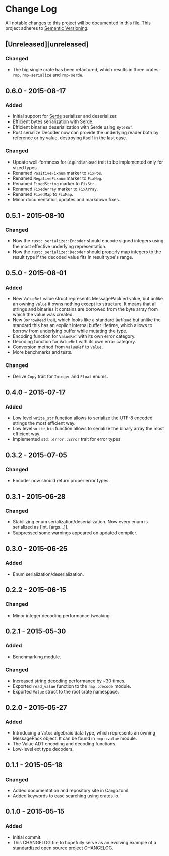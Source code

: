 # Change Log
All notable changes to this project will be documented in this file.
This project adheres to [Semantic Versioning](http://semver.org/).

## [Unreleased][unreleased]
### Changed
- The big single crate has been refactored, which results in three crates: `rmp`, `rmp-serialize` and `rmp-serde`.

## 0.6.0 - 2015-08-17
### Added
- Initial support for [Serde](https://github.com/serde-rs/serde) serializer and deserializer.
- Efficient bytes serialization with Serde.
- Efficient binaries deserialization with Serde using `ByteBuf`.
- Rust serialize Decoder now can provide the underlying reader both by reference or by value, destroying itself in the
  last case.

### Changed
- Update well-formness for `BigEndianRead` trait to be implemented only for sized types.
- Renamed `PositiveFixnum` marker to `FixPos`.
- Renamed `NegativeFixnum` marker to `FixNeg`.
- Renamed `FixedString` marker to `FixStr`.
- Renamed `FixedArray` marker to `FixArray`.
- Renamed `FixedMap` to `FixMap`.
- Minor documentation updates and markdown fixes.

## 0.5.1 - 2015-08-10
### Changed
- Now the `rustc_serialize::Encoder` should encode signed integers using the most effective underlying representation.
- Now the `rustc_serialize::Decoder` should properly map integers to the result type if the decoded value fits in
  result type's range.

## 0.5.0 - 2015-08-01
### Added
- New `ValueRef` value struct represents MessagePack'ed value, but unlike an owning `Value` it owns nothing except its
  structure. It means that all strings and binaries it contains are borrowed from the byte array from which the value
  was created.
- New `BorrowRead` trait, which looks like a standard `BufRead` but unlike the standard this has an explicit internal
  buffer lifetime, which allows to borrow from underlying buffer while mutating the type.
- Encoding function for `ValueRef` with its own error category.
- Decoding function for `ValueRef` with its own error category.
- Conversion method from `ValueRef` to `Value`.
- More benchmarks and tests.

### Changed
- Derive `Copy` trait for `Integer` and `Float` enums.

## 0.4.0 - 2015-07-17
### Added
- Low level `write_str` function allows to serialize the UTF-8 encoded strings the most efficient way.
- Low level `write_bin` function allows to serialize the binary array the most efficient way.
- Implemented `std::error::Error` trait for error types.

## 0.3.2 - 2015-07-05
### Changed
- Encoder now should return proper error types.

## 0.3.1 - 2015-06-28
### Changed
- Stabilizing enum serialization/deserialization. Now every enum is serialized as [int, [args...]].
- Suppressed some warnings appeared on updated compiler.

## 0.3.0 - 2015-06-25
### Added
- Enum serialization/deserialization.

## 0.2.2 - 2015-06-15
### Changed
- Minor integer decoding performance tweaking.

## 0.2.1 - 2015-05-30
### Added
 - Benchmarking module.

### Changed
- Increased string decoding performance by ~30 times.
- Exported `read_value` function to the `rmp::decode` module.
- Exported `Value` struct to the root crate namespace.

## 0.2.0 - 2015-05-27
### Added
- Introducing a `Value` algebraic data type, which represents an owning MessagePack object. It can
  be found in `rmp::value` module.
- The Value ADT encoding and decoding functions.
- Low-level ext type decoders.

## 0.1.1 - 2015-05-18
### Changed
- Added documentation and repository site in Cargo.toml.
- Added keywords to ease searching using crates.io.

## 0.1.0 - 2015-05-15
### Added
- Initial commit.
- This CHANGELOG file to hopefully serve as an evolving example of a standardized open source
  project CHANGELOG.
